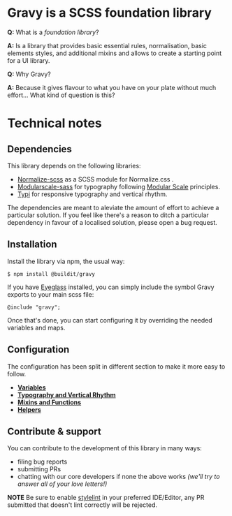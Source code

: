 # Gravy is a SCSS foundation library

**Q:** What is a _foundation library_?

**A:** Is a library that provides basic essential rules, normalisation, basic elements styles, and additional mixins and allows to create a starting point for a UI library.


**Q:** Why Gravy?

**A:** Because it gives flavour to what you have on your plate without much effort... What kind of question is this?

# Technical notes

## Dependencies

This library depends on the following libraries:

- [Normalize-scss](https://github.com/JohnAlbin/normalize-scss) as a SCSS module for Normalize.css .
- [Modularscale-sass](https://github.com/modularscale/modularscale-sass) for typography following [Modular Scale](http://modularscale.com) principles.
- [Typi](https://github.com/zellwk/typi) for responsive typography and vertical rhythm.

The dependencies are meant to aleviate the amount of effort to achieve a particular solution. If you feel like there's a reason to ditch a particular dependency in favour of a localised solution, please open a bug request.

## Installation

Install the library via npm, the usual way:

    $ npm install @buildit/gravy

If you have [Eyeglass](http://eyeglass.rocks) installed, you can simply include the symbol Gravy exports to your main scss file:

    @include "gravy";

Once that's done, you can start configuring it by overriding the needed variables and maps.

## Configuration

The configuration has been split in different section to make it more easy to follow.

- **[Variables](docs/variables.md)**
- **[Typography and Vertical Rhythm](docs/typography-and-vertical-rhythm.md)**
- **[Mixins and Functions](docs/mixins-and-functions.md)**
- **[Helpers](docs/helpers.md)**

## Contribute & support

You can contribute to the development of this library in many ways:

- filing bug reports
- submitting PRs
- chatting with our core developers if none the above works _(we'll try to answer all of your love letters!)_

**NOTE** Be sure to enable [stylelint](https://stylelint.io/) in your preferred IDE/Editor, any PR submitted that doesn't lint correctly will be rejected.

